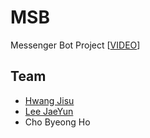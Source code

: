 # MSB
Messenger Bot Project
[[VIDEO](https://www.youtube.com/watch?v=fgXrmwN3tbE)]  

## Team
* [Hwang Jisu](https://github.com/yellowjs0304)
* [Lee JaeYun](https://github.com/jaeyun95)
* Cho Byeong Ho
